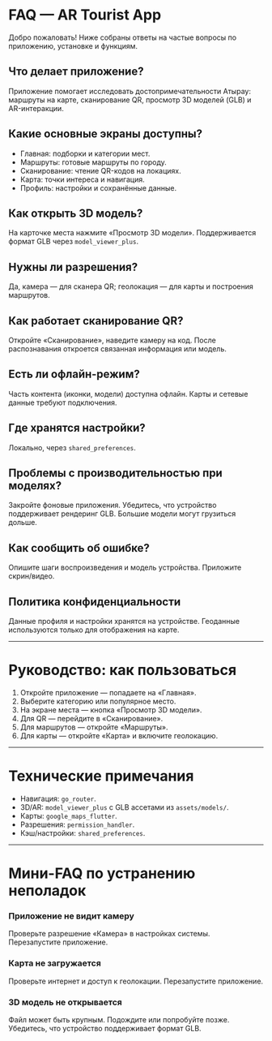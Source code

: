 # FAQ — AR Tourist App

Добро пожаловать! Ниже собраны ответы на частые вопросы по приложению, установке и функциям.

## Что делает приложение?
Приложение помогает исследовать достопримечательности Атырау: маршруты на карте, сканирование QR, просмотр 3D моделей (GLB) и AR-интеракции.

## Какие основные экраны доступны?
- Главная: подборки и категории мест.
- Маршруты: готовые маршруты по городу.
- Сканирование: чтение QR-кодов на локациях.
- Карта: точки интереса и навигация.
- Профиль: настройки и сохранённые данные.

## Как открыть 3D модель?
На карточке места нажмите «Просмотр 3D модели». Поддерживается формат GLB через `model_viewer_plus`.

## Нужны ли разрешения?
Да, камера — для сканера QR; геолокация — для карты и построения маршрутов.

## Как работает сканирование QR?
Откройте «Сканирование», наведите камеру на код. После распознавания откроется связанная информация или модель.

## Есть ли офлайн-режим?
Часть контента (иконки, модели) доступна офлайн. Карты и сетевые данные требуют подключения.

## Где хранятся настройки?
Локально, через `shared_preferences`.

## Проблемы с производительностью при моделях?
Закройте фоновые приложения. Убедитесь, что устройство поддерживает рендеринг GLB. Большие модели могут грузиться дольше.

## Как сообщить об ошибке?
Опишите шаги воспроизведения и модель устройства. Приложите скрин/видео.

## Политика конфиденциальности
Данные профиля и настройки хранятся на устройстве. Геоданные используются только для отображения на карте.

---

# Руководство: как пользоваться

1. Откройте приложение — попадаете на «Главная».
2. Выберите категорию или популярное место.
3. На экране места — кнопка «Просмотр 3D модели».
4. Для QR — перейдите в «Сканирование».
5. Для маршрутов — откройте «Маршруты».
6. Для карты — откройте «Карта» и включите геолокацию.

---

# Технические примечания

- Навигация: `go_router`.
- 3D/AR: `model_viewer_plus` с GLB ассетами из `assets/models/`.
- Карты: `google_maps_flutter`.
- Разрешения: `permission_handler`.
- Кэш/настройки: `shared_preferences`.

---

# Мини-FAQ по устранению неполадок

### Приложение не видит камеру
Проверьте разрешение «Камера» в настройках системы. Перезапустите приложение.

### Карта не загружается
Проверьте интернет и доступ к геолокации. Перезапустите приложение.

### 3D модель не открывается
Файл может быть крупным. Подождите или попробуйте позже. Убедитесь, что устройство поддерживает формат GLB.


